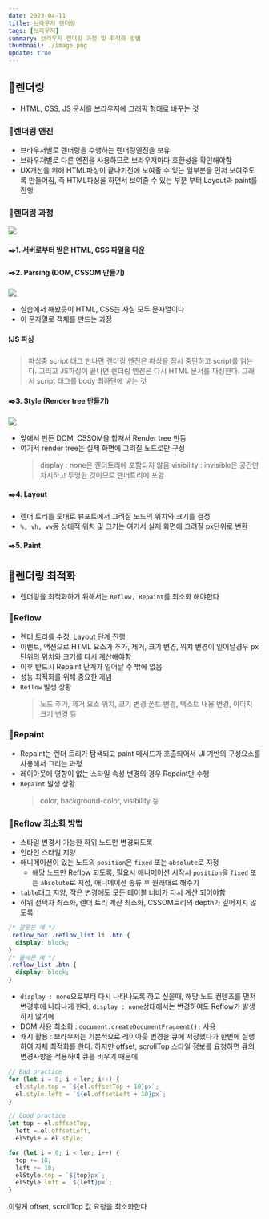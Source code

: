 ```yaml
---
date: 2023-04-11
title: 브라우저 렌더링
tags: [브라우저]
summary: 브라우저 렌더링 과정 및 최적화 방법
thumbnail: ./image.png
update: true
---
```


## 📌렌더링

- HTML, CSS, JS 문서를 브라우저에 그래픽 형태로 바꾸는 것

### 📖렌더링 엔진

- 브라우저별로 렌더링을 수행하는 렌더링엔진을 보유
- 브라우저별로 다른 엔진을 사용하므로 브라우저마다 호환성을 확인해야함
- UX개선을 위해 HTML파싱이 끝나기전에 보여줄 수 있는 일부분을 먼저 보여주도록 만들어짐, 즉 HTML파싱을 하면서 보여줄 수 있는 부분 부터 Layout과 paint를 진행

### 📖렌더링 과정

![](https://velog.velcdn.com/images/wjdtmfgh/post/16d2735b-61fd-4276-9308-ddc3e57a7080/image.png)

#### ✒️1. 서버로부터 받은 HTML, CSS 파일을 다운

#### ✒️2. Parsing (DOM, CSSOM 만들기)

![](https://velog.velcdn.com/images/wjdtmfgh/post/a703eb16-efcd-43dc-abb4-0923b14037e7/image.png)

- 실습에서 해봤듯이 HTML, CSS는 사실 모두 문자열이다
- 이 문자열로 객체를 만드는 과정

#### ❗️JS 파싱

> 파싱중 script 태그 만나면 렌더링 엔진은 파싱을 잠시 중단하고 script를 읽는다. 그리고 JS파싱이 끝나면 렌더링 엔진은 다시 HTML 문서를 파싱한다. 그래서 script 태그를 body 최하단에 넣는 것

#### ✒️3. Style (Render tree 만들기)

![](https://velog.velcdn.com/images/wjdtmfgh/post/fcc68ec1-1889-4ea5-9c7f-b7ea5f113d88/image.png)

- 앞에서 만든 DOM, CSSOM을 합쳐서 Render tree 만듬
- 여기서 render tree는 실제 화면에 그려질 노드로만 구성
  > display : none은 렌더트리에 포함되지 않음
  > visibility : invisible은 공간만 차지하고 투명한 것이므로 렌더트리에 포함

#### ✒️4. Layout

- 렌더 트리를 토대로 뷰포트에서 그려질 노드의 위치와 크기를 결정
- `%, vh, vw`등 상대적 위치 및 크기는 여기서 실제 화면에 그려질 px단위로 변환

#### ✒️5. Paint

## 📌렌더링 최적화

- 렌더링을 최적화하기 위해서는 `Reflow, Repaint`를 최소화 해야한다

### 📖Reflow

- 렌더 트리를 수정, Layout 단계 진행
- 이벤트, 액션으로 HTML 요소가 추가, 제거, 크기 변경, 위치 변경이 일어날경우 px단위의 위치와 크기를 다시 계산해야함
- 이후 반드시 Repaint 단계가 일어날 수 밖에 없음
- 성능 최적화를 위해 중요한 개념
- `Reflow` 발생 상황
  > 노드 추가, 제거
  > 요소 위치, 크기 변경
  > 폰트 변경, 텍스트 내용 변경, 이미지 크기 변경 등

### 📖Repaint

- Repaint는 렌더 트리가 탐색되고 paint 메서드가 호출되어서 UI 기반의 구성요소를 사용해서 그리는 과정
- 레이아웃에 영향이 없는 스타일 속성 변경의 경우 Repaint만 수행
- `Repaint` 발생 상황
  > color, background-color, visibility 등

### 📖Reflow 최소화 방법

- 스타일 변경시 가능한 하위 노드만 변경되도록
- 인라인 스타일 지양
- 애니메이션이 있는 노드의 `position`은 `fixed` 또는 `absolute`로 지정
  - 해당 노드만 Reflow 되도록, 필요시 애니메이션 시작시 `position`을 `fixed` 또는 `absolute`로 지정, 애니메이션 종류 후 원래대로 해주기
- `table`태그 지양, 작은 변경에도 모든 테이블 너비가 다시 계산 되어야함
- 하위 선택자 최소화, 렌더 트리 계산 최소화, CSSOM트리의 depth가 깊어지지 않도록

```css
/* 잘못된 예 */
.reflow_box .reflow_list li .btn {
  display: block;
}
/* 올바른 예 */
.reflow_list .btn {
  display: block;
}
```

- `display : none`으로부터 다시 나타나도록 하고 싶을때, 해당 노드 컨텐츠를 먼저 변경후에 나타나게 한다, `display : none`상태에서는 변경하여도 Reflow가 발생하지 않기에
- DOM 사용 최소화 : `document.createDocumentFragment();` 사용
- 캐시 활용 : 브라우저는 기본적으로 레이아웃 변경을 큐에 저장했다가 한번에 실행하여 자체 최적화를 한다. 하지만 offset, scrollTop 스타일 정보를 요청하면 큐의 변경사항을 적용하여 큐를 비우기 때문에

```js
// Bad practice
for (let i = 0; i < len; i++) {
  el.style.top = `${el.offsetTop + 10}px`;
  el.style.left = `${el.offsetLeft + 10}px`;
}

// Good practice
let top = el.offsetTop,
  left = el.offsetLeft,
  elStyle = el.style;

for (let i = 0; i < len; i++) {
  top += 10;
  left += 10;
  elStyle.top = `${top}px`;
  elStyle.left = `${left}px`;
}
```

이렇게 offset, scrollTop 값 요청을 최소화한다

